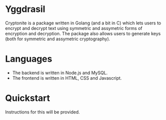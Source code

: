 # Yggdrasil
Cryptonite is a package written in Golang (and a bit in C) which lets users to encrypt and decrypt text using symmetric and assymetric forms of encryption and decryption. The package also allows users to generate keys (both for symmetric and assymetric cryptography).

# Languages
* The backend is written in Node.js and MySQL.
* The frontend is written in HTML, CSS and Javascript.

# Quickstart
Instructions for this will be provided.
